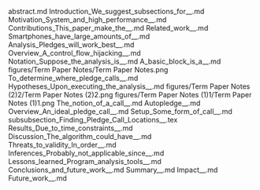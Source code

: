 abstract.md
Introduction_We_suggest_subsections_for__.md
Motivation_System_and_high_performance__.md
Contributions_This_paper_make_the__.md
Related_work__.md
Smartphones_have_large_amounts_of__.md
Analysis_Pledges_will_work_best__.md
Overview_A_control_flow_hijacking__.md
Notation_Suppose_the_analysis_is__.md
A_basic_block_is_a__.md
figures/Term Paper Notes/Term Paper Notes.png
To_determine_where_pledge_calls__.md
Hypotheses_Upon_executing_the_analysis__.md
figures/Term Paper Notes (2)2/Term Paper Notes (2)2.png
figures/Term Paper Notes (1)1/Term Paper Notes (1)1.png
The_notion_of_a_call__.md
Autopledge__.md
Overview_An_ideal_pledge_call__.md
Setup_Some_form_of_call__.md
subsubsection_Finding_Pledge_Call_Locations__.tex
Results_Due_to_time_constraints__.md
Discussion_The_algorithm_could_have__.md
Threats_to_validity_In_order__.md
Inferences_Probably_not_applicable_since__.md
Lessons_learned_Program_analysis_tools__.md
Conclusions_and_future_work__.md
Summary__.md
Impact__.md
Future_work__.md

